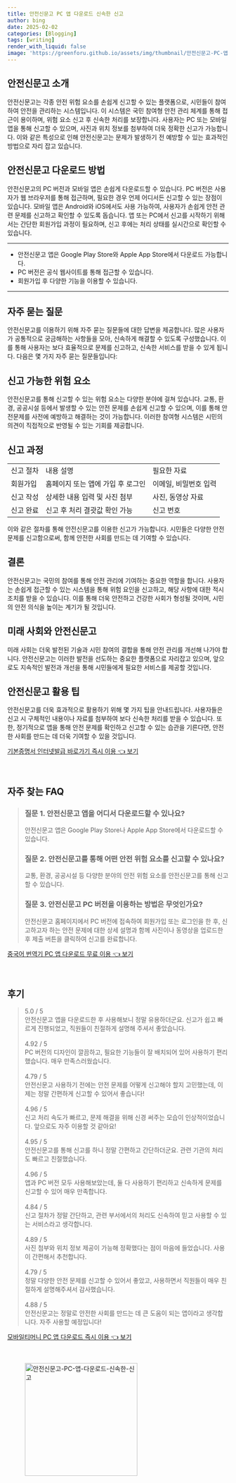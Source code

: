 ```yaml
---
title: 안전신문고 PC 앱 다운로드 신속한 신고
author: bing
date: 2025-02-02
categories: [Blogging]
tags: [writing]
render_with_liquid: false
image: 'https://greenforu.github.io/assets/img/thumbnail/안전신문고-PC-앱-다운로드-신속한-신고.webp'
---
```



<h2 id='안전신문고_소개'>안전신문고 소개</h2>

<p>안전신문고는 각종 안전 위험 요소를 손쉽게 신고할 수 있는 플랫폼으로, 시민들이 참여하여 안전을 관리하는 시스템입니다. 이 시스템은 국민 참여형 안전 관리 체계를 통해 접근이 용이하며, 위험 요소 신고 후 신속한 처리를 보장합니다. 사용자는 PC 또는 모바일 앱을 통해 신고할 수 있으며, 사진과 위치 정보를 첨부하여 더욱 정확한 신고가 가능합니다. 이와 같은 특성으로 인해 안전신문고는 문제가 발생하기 전 예방할 수 있는 효과적인 방법으로 자리 잡고 있습니다.</p>

<h2 id='안전신문고_다운로드'>안전신문고 다운로드 방법</h2>

<p>안전신문고의 PC 버전과 모바일 앱은 손쉽게 다운로드할 수 있습니다. PC 버전은 사용자가 웹 브라우저를 통해 접근하며, 필요한 경우 언제 어디서든 신고할 수 있는 장점이 있습니다. 모바일 앱은 Android와 iOS에서도 사용 가능하여, 사용자가 손쉽게 안전 관련 문제를 신고하고 확인할 수 있도록 돕습니다. 앱 또는 PC에서 신고를 시작하기 위해서는 간단한 회원가입 과정이 필요하며, 신고 후에는 처리 상태를 실시간으로 확인할 수 있습니다.</p>

<hr />

<ul>
    <li>안전신문고 앱은 Google Play Store와 Apple App Store에서 다운로드 가능합니다.</li>
    <li>PC 버전은 공식 웹사이트를 통해 접근할 수 있습니다.</li>
    <li>회원가입 후 다양한 기능을 이용할 수 있습니다.</li>
</ul>

<hr />

<h2 id='자주_묻는_질문'>자주 묻는 질문</h2>

<p>안전신문고를 이용하기 위해 자주 묻는 질문들에 대한 답변을 제공합니다. 많은 사용자가 공통적으로 궁금해하는 사항들을 모아, 신속하게 해결할 수 있도록 구성했습니다. 이를 통해 사용자는 보다 효율적으로 문제를 신고하고, 신속한 서비스를 받을 수 있게 됩니다. 다음은 몇 가지 자주 묻는 질문들입니다:</p>

<h2 id='신고_가능한_위험_요소'>신고 가능한 위험 요소</h2>

<p>안전신문고를 통해 신고할 수 있는 위험 요소는 다양한 분야에 걸쳐 있습니다. 교통, 환경, 공공시설 등에서 발생할 수 있는 안전 문제를 손쉽게 신고할 수 있으며, 이를 통해 안전문제를 사전에 예방하고 해결하는 것이 가능합니다. 이러한 참여형 시스템은 시민의 의견이 직접적으로 반영될 수 있는 기회를 제공합니다.</p>

<h2 id='신고_과정'>신고 과정</h2>

<table>
    <tr>
        <td>신고 절차</td>
        <td>내용 설명</td>
        <td>필요한 자료</td>
    </tr>
    <tr>
        <td>회원가입</td>
        <td>홈페이지 또는 앱에 가입 후 로그인</td>
        <td>이메일, 비밀번호 입력</td>
    </tr>
    <tr>
        <td>신고 작성</td>
        <td>상세한 내용 입력 및 사진 첨부</td>
        <td>사진, 동영상 자료</td>
    </tr>
    <tr>
        <td>신고 완료</td>
        <td>신고 후 처리 결괏값 확인 가능</td>
        <td>신고 번호</td>
    </tr>
</table>

<p>이와 같은 절차를 통해 안전신문고를 이용한 신고가 가능합니다. 시민들은 다양한 안전 문제를 신고함으로써, 함께 안전한 사회를 만드는 데 기여할 수 있습니다.</p>

<h2 id='결론'>결론</h2>

<p>안전신문고는 국민의 참여를 통해 안전 관리에 기여하는 중요한 역할을 합니다. 사용자는 손쉽게 접근할 수 있는 시스템을 통해 위험 요인을 신고하고, 해당 사항에 대한 적시 조치를 받을 수 있습니다. 이를 통해 더욱 안전하고 건강한 사회가 형성될 것이며, 시민의 안전 의식을 높이는 계기가 될 것입니다.</p>

<h2 id='미래_사회'>미래 사회와 안전신문고</h2>

<p>미래 사회는 더욱 발전된 기술과 시민 참여의 결합을 통해 안전 관리를 개선해 나가야 합니다. 안전신문고는 이러한 발전을 선도하는 중요한 플랫폼으로 자리잡고 있으며, 앞으로도 지속적인 발전과 개선을 통해 시민들에게 필요한 서비스를 제공할 것입니다.</p>

<h2 id='안전신문고_활용_팁'>안전신문고 활용 팁</h2>

<p>안전신문고를 더욱 효과적으로 활용하기 위해 몇 가지 팁을 안내드립니다. 사용자들은 신고 시 구체적인 내용이나 자료를 첨부하여 보다 신속한 처리를 받을 수 있습니다. 또한, 정기적으로 앱을 통해 안전 문제를 확인하고 신고할 수 있는 습관을 기른다면, 안전한 사회를 만드는 데 더욱 기여할 수 있을 것입니다.</p>


<p><a class="click-button" title="기본증명서 인터넷발급 바로가기 즉시 이용" href="https://greenforu.github.io/posts/%EA%B8%B0%EB%B3%B8%EC%A6%9D%EB%AA%85%EC%84%9C-%EC%9D%B8%ED%84%B0%EB%84%B7%EB%B0%9C%EA%B8%89-%EB%B0%94%EB%A1%9C%EA%B0%80%EA%B8%B0-%EC%A6%89%EC%8B%9C-%EC%9D%B4%EC%9A%A9/" rel="dofollow">기본증명서 인터넷발급 바로가기 즉시 이용 👈 보기</a></p><br>
<h2 id='자주_찾는_FAQ'>자주 찾는 FAQ</h2>
<div itemscope="" itemtype="https://schema.org/FAQPage"> 
<blockquote> 
<div itemscope="" itemprop="mainEntity" itemtype="https://schema.org/Question"> 
<h3 itemprop="name">질문 1. 안전신문고 앱을 어디서 다운로드할 수 있나요?</h3> 
<div itemscope="" itemprop="acceptedAnswer" itemtype="https://schema.org/Answer"> 
<span itemprop="text"> 
<p>안전신문고 앱은 Google Play Store나 Apple App Store에서 다운로드할 수 있습니다.</p> 
</span> 
</div> 
</div> 
<div itemscope="" itemprop="mainEntity" itemtype="https://schema.org/Question"> 
<h3 itemprop="name">질문 2. 안전신문고를 통해 어떤 안전 위험 요소를 신고할 수 있나요?</h3> 
<div itemscope="" itemprop="acceptedAnswer" itemtype="https://schema.org/Answer"> 
<span itemprop="text"> 
<p>교통, 환경, 공공시설 등 다양한 분야의 안전 위험 요소를 안전신문고를 통해 신고할 수 있습니다.</p> 
</span> 
</div> 
</div> 
<div itemscope="" itemprop="mainEntity" itemtype="https://schema.org/Question"> 
<h3 itemprop="name">질문 3. 안전신문고 PC 버전을 이용하는 방법은 무엇인가요?</h3> 
<div itemscope="" itemprop="acceptedAnswer" itemtype="https://schema.org/Answer"> 
<span itemprop="text"> 
<p>안전신문고 홈페이지에서 PC 버전에 접속하여 회원가입 또는 로그인을 한 후, 신고하고자 하는 안전 문제에 대한 상세 설명과 함께 사진이나 동영상을 업로드한 후 제출 버튼을 클릭하여 신고를 완료합니다.</p> 
</span> 
</div> 
</div> 
</blockquote> 
</div>
<p><a class="click-button" title="중국어 번역기 PC 앱 다운로드 무료 이용" href="https://greenforu.github.io/posts/%EC%A4%91%EA%B5%AD%EC%96%B4-%EB%B2%88%EC%97%AD%EA%B8%B0-PC-%EC%95%B1-%EB%8B%A4%EC%9A%B4%EB%A1%9C%EB%93%9C-%EB%AC%B4%EB%A3%8C-%EC%9D%B4%EC%9A%A9/" rel="dofollow">중국어 번역기 PC 앱 다운로드 무료 이용 👈 보기</a></p><br>
<h2 id='후기'>후기</h2>
<div itemscope itemtype="https://schema.org/Product">
  <blockquote>
  <div itemprop="review" itemscope itemtype="https://schema.org/Review">
      <div itemprop="reviewRating" itemscope itemtype="https://schema.org/Rating"> <span itemprop="ratingValue">5.0</span> / <span itemprop="bestRating">5</span> </div>
      <span itemprop="reviewBody">안전신문고 앱을 다운로드한 후 사용해보니 정말 유용하더군요. 신고가 쉽고 빠르게 진행되었고, 직원들이 친절하게 설명해 주셔서 좋았습니다.</span>
  </div>
  <br>
  <div itemprop="review" itemscope itemtype="https://schema.org/Review">
      <div itemprop="reviewRating" itemscope itemtype="https://schema.org/Rating"> <span itemprop="ratingValue">4.92</span> / <span itemprop="bestRating">5</span> </div>
      <span itemprop="reviewBody">PC 버전의 디자인이 깔끔하고, 필요한 기능들이 잘 배치되어 있어 사용하기 편리했습니다. 매우 만족스러웠습니다.</span>
  </div>
  <br>
  <div itemprop="review" itemscope itemtype="https://schema.org/Review">
      <div itemprop="reviewRating" itemscope itemtype="https://schema.org/Rating"> <span itemprop="ratingValue">4.79</span> / <span itemprop="bestRating">5</span> </div>
      <span itemprop="reviewBody">안전신문고 사용하기 전에는 안전 문제를 어떻게 신고해야 할지 고민했는데, 이제는 정말 간편하게 신고할 수 있어서 좋습니다!</span>
  </div>
  <br>
  <div itemprop="review" itemscope itemtype="https://schema.org/Review">
      <div itemprop="reviewRating" itemscope itemtype="https://schema.org/Rating"> <span itemprop="ratingValue">4.96</span> / <span itemprop="bestRating">5</span> </div>
      <span itemprop="reviewBody">신고 처리 속도가 빠르고, 문제 해결을 위해 신경 써주는 모습이 인상적이었습니다. 앞으로도 자주 이용할 것 같아요!</span>
  </div>
  <br>
  <div itemprop="review" itemscope itemtype="https://schema.org/Review">
      <div itemprop="reviewRating" itemscope itemtype="https://schema.org/Rating"> <span itemprop="ratingValue">4.95</span> / <span itemprop="bestRating">5</span> </div>
      <span itemprop="reviewBody">안전신문고를 통해 신고를 하니 정말 간편하고 간단하더군요. 관련 기관의 처리도 빠르고 친절했습니다.</span>
  </div>
  <br>
  <div itemprop="review" itemscope itemtype="https://schema.org/Review">
      <div itemprop="reviewRating" itemscope itemtype="https://schema.org/Rating"> <span itemprop="ratingValue">4.96</span> / <span itemprop="bestRating">5</span> </div>
      <span itemprop="reviewBody">앱과 PC 버전 모두 사용해보았는데, 둘 다 사용하기 편리하고 신속하게 문제를 신고할 수 있어 매우 만족합니다.</span>
  </div>
  <br>
  <div itemprop="review" itemscope itemtype="https://schema.org/Review">
      <div itemprop="reviewRating" itemscope itemtype="https://schema.org/Rating"> <span itemprop="ratingValue">4.84</span> / <span itemprop="bestRating">5</span> </div>
      <span itemprop="reviewBody">신고 절차가 정말 간단하고, 관련 부서에서의 처리도 신속하여 믿고 사용할 수 있는 서비스라고 생각합니다.</span>
  </div>
  <br>
  <div itemprop="review" itemscope itemtype="https://schema.org/Review">
      <div itemprop="reviewRating" itemscope itemtype="https://schema.org/Rating"> <span itemprop="ratingValue">4.89</span> / <span itemprop="bestRating">5</span> </div>
      <span itemprop="reviewBody">사진 첨부와 위치 정보 제공이 가능해 정확했다는 점이 마음에 들었습니다. 사용이 간편해서 추천합니다.</span>
  </div>
  <br>
  <div itemprop="review" itemscope itemtype="https://schema.org/Review">
      <div itemprop="reviewRating" itemscope itemtype="https://schema.org/Rating"> <span itemprop="ratingValue">4.79</span> / <span itemprop="bestRating">5</span> </div>
      <span itemprop="reviewBody">정말 다양한 안전 문제를 신고할 수 있어서 좋았고, 사용하면서 직원들이 매우 친절하게 설명해주셔서 감사했습니다.</span>
  </div>
  <br>
  <div itemprop="review" itemscope itemtype="https://schema.org/Review">
      <div itemprop="reviewRating" itemscope itemtype="https://schema.org/Rating"> <span itemprop="ratingValue">4.88</span> / <span itemprop="bestRating">5</span> </div>
      <span itemprop="reviewBody">안전신문고는 정말로 안전한 사회를 만드는 데 큰 도움이 되는 앱이라고 생각합니다. 자주 사용할 예정입니다!</span>
  </div>
  </blockquote>
</div>
<p><a class="click-button" title="모바일티머니 PC 앱 다운로드 즉시 이용" href="https://greenforu.github.io/posts/%EB%AA%A8%EB%B0%94%EC%9D%BC%ED%8B%B0%EB%A8%B8%EB%8B%88-PC-%EC%95%B1-%EB%8B%A4%EC%9A%B4%EB%A1%9C%EB%93%9C-%EC%A6%89%EC%8B%9C-%EC%9D%B4%EC%9A%A9/" rel="dofollow">모바일티머니 PC 앱 다운로드 즉시 이용 👈 보기</a></p><br>
<figure class="image"><img src="https://greenforu.github.io/assets/img/thumbnail/안전신문고-PC-앱-다운로드-신속한-신고.webp" alt="안전신문고-PC-앱-다운로드-신속한-신고" width="256" height="256"></figure>